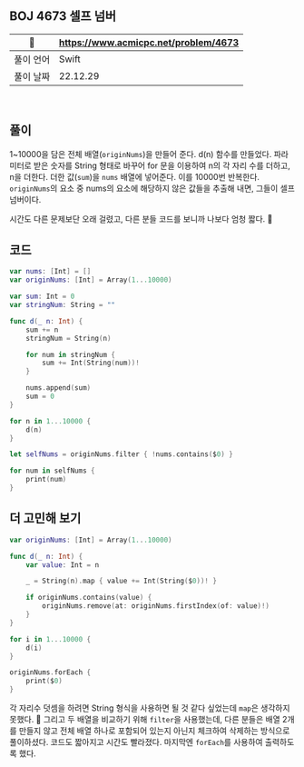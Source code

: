 ## BOJ 4673 셀프 넘버

|🔗|https://www.acmicpc.net/problem/4673|
|---|---|
|풀이 언어|Swift|
|풀이 날짜|22.12.29|
 
</br>


##  풀이
1~10000을 담은 전체 배열(`originNums`)을 만들어 준다.
d(n) 함수를 만들었다. 파라미터로 받은 숫자를 String 형태로 바꾸어 for 문을 이용하여 n의 각 자리 수를 더하고, n을 더한다. 더한 값(`sum`)을 `nums` 배열에 넣어준다. 이를 10000번 반복한다. `originNums`의 요소 중 nums의 요소에 해당하지 않은 값들을 추출해 내면, 그들이 셀프 넘버이다.

시간도 다른 문제보단 오래 걸렸고, 다른 분들 코드를 보니까 나보다 엄청 짧다. 🥲 
## 코드 

```Swift
var nums: [Int] = []
var originNums: [Int] = Array(1...10000)

var sum: Int = 0
var stringNum: String = ""

func d(_ n: Int) {
    sum += n
    stringNum = String(n)

    for num in stringNum {
        sum += Int(String(num))!
    }

    nums.append(sum)
    sum = 0
}

for n in 1...10000 {
    d(n)
}

let selfNums = originNums.filter { !nums.contains($0) }

for num in selfNums {
    print(num)
}
```

## 더 고민해 보기

```Swift
var originNums: [Int] = Array(1...10000)

func d(_ n: Int) {
    var value: Int = n

    _ = String(n).map { value += Int(String($0))! }

    if originNums.contains(value) {
        originNums.remove(at: originNums.firstIndex(of: value)!)
    }
}

for i in 1...10000 {
    d(i)
}

originNums.forEach {
    print($0)
}
```
 각 자리수 덧셈을 하려면 String 형식을 사용하면 될 것 같다 싶었는데 `map`은 생각하지 못했다. 🥲 그리고 두 배열을 비교하기 위해 `filter`을 사용했는데,
 다른 분들은 배열 2개를 만들지 않고 전체 배열 하나로 포함되어 있는지 아닌지 체크하여 삭제하는 방식으로 풀이하셨다. 코드도 짧아지고 시간도 빨라졌다. 마지막엔 `forEach`를 사용하여 출력하도록 했다.

